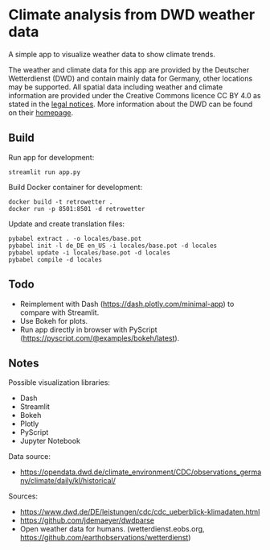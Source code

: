 # Climate analysis from DWD weather data
A simple app to visualize weather data to show climate trends.

The weather and climate data for this app are provided by the Deutscher
Wetterdienst (DWD) and contain mainly data for Germany, other locations may be
supported. All spatial data including weather and climate information are
provided under the Creative Commons licence CC BY 4.0 as stated in the
[legal notices](https://www.dwd.de/EN/service/legal_notice/legal_notice.html).
More information about the DWD can be found on their [homepage](https://www.dwd.de/).

## Build
Run app for development:

    streamlit run app.py

Build Docker container for development:

    docker build -t retrowetter .
    docker run -p 8501:8501 -d retrowetter

Update and create translation files:

    pybabel extract . -o locales/base.pot
    pybabel init -l de_DE en_US -i locales/base.pot -d locales
    pybabel update -i locales/base.pot -d locales
    pybabel compile -d locales

## Todo
- Reimplement with Dash (https://dash.plotly.com/minimal-app) to compare with Streamlit.
- Use Bokeh for plots.
- Run app directly in browser with PyScript (https://pyscript.com/@examples/bokeh/latest).

## Notes
Possible visualization libraries:
 - Dash
 - Streamlit
 - Bokeh
 - Plotly
 - PyScript
 - Jupyter Notebook

Data source:
 - https://opendata.dwd.de/climate_environment/CDC/observations_germany/climate/daily/kl/historical/

Sources:
 - https://www.dwd.de/DE/leistungen/cdc/cdc_ueberblick-klimadaten.html
 - https://github.com/jdemaeyer/dwdparse
 - Open weather data for humans. (wetterdienst.eobs.org, https://github.com/earthobservations/wetterdienst)

